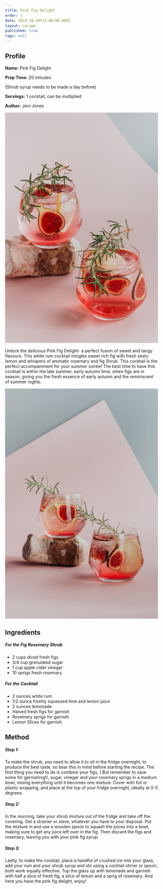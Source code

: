 ```yaml
---
title: Pink Fig Delight
order: 1
date: 2019-10-20T23:00:00.000Z
layout: recipe
published: true
tags: null
---
```

## Profile

**Name:** Pink Fig Delight

**Prep Time:** 20 minutes 

(Shrub syrup needs to be made a day before)

**Servings:** 1 cocktail, can be multiplied

**Author:** Jeni Jones 

![Fig rosemary lemon rum cocktail ](../uploads/gaby-yerden-3x2cfcobeeq-unsplash.jpg "Pink Fig Delight ")

Unlock the delicious Pink Fig Delight- a perfect fusion of sweet and tangy flavours. This white rum cocktail mingles sweet rich fig with fresh zesty lemon and whispers of aromatic rosemary and fig Shrub. This cocktail is the perfect accompaniment for your summer soirée! The best time to have this cocktail is within the late summer, early autumn time, when figs are in season, giving you the fresh essence of early autumn and the reminiscent of summer nights.

![Fig rosemary lemon rum cocktail ](../uploads/gaby-yerden-gentnw9v0qg-unsplash.jpg "Pink Fig Delight ")

## **Ingredients**

##### For the Fig Rosemary Shrub

* 2 cups diced fresh figs
* 3/4 cup granulated sugar
* 1 cup apple cider vinegar
* 10 sprigs fresh rosemary   

##### For the Cocktail

* 2 ounces white rum
* 1/2 ounce freshly squeezed lime and lemon juice 
* 2 ounces lemonade 
* Halved fresh figs for garnish
* Rosemary sprigs for garnish 
* Lemon Slices for garnish

## Method

##### *Step 1:*

To make the shrub, you need to allow it to sit in the fridge overnight, to produce the best taste, so bear this in mind before starting the recipe. The first thing you need to do is combine your figs, ( But remember to save some for garnishing!), sugar, vinegar and your rosemary sprigs in a medium bowl, mixing everything until it becomes one mixture. Cover with foil or plastic wrapping, and place at the top of your fridge overnight, ideally at 0-5 degrees.

##### *Step 2:*

In the morning, take your shrub mixture out of the fridge and take off the covering. Get a strainer or sieve, whatever you have to your disposal. Put the mixture in and use a wooden spoon to squash the juices into a bowl, making sure to get any juice left over in the fig. Then discard the figs and rosemary, leaving you with your pink fig syrup.



##### *Step 3:*

Lastly, to make the cocktail, place a handful of crushed ice into your glass, add your rum and your shrub syrup and stir using a cocktail stirrer or spoon, both work equally effective. Top the glass up with lemonade and garnish with half a slice of fresh fig, a slice of lemon and a sprig of rosemary. And here you have the pink fig delight, enjoy!